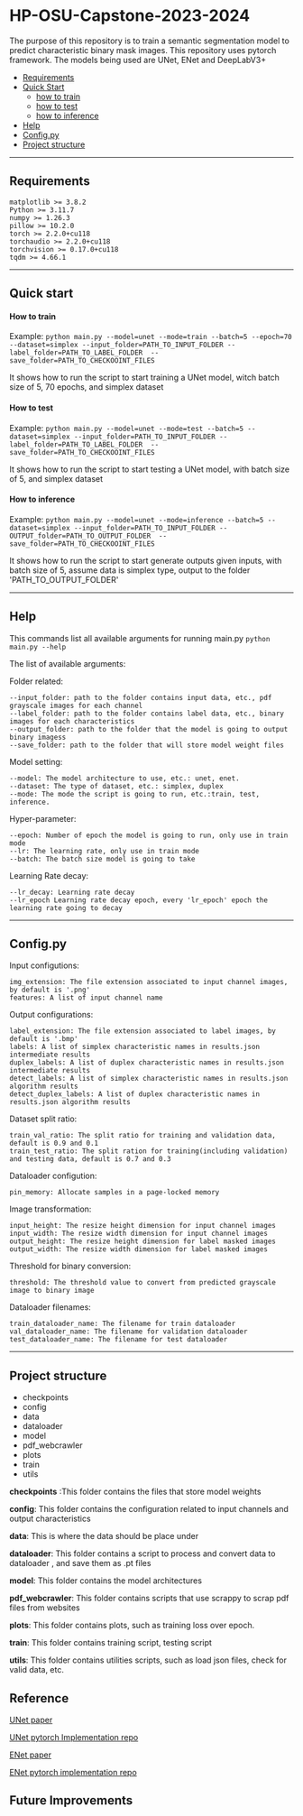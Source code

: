 # HP-OSU-Capstone-2023-2024

The purpose of this repository is to train a semantic segmentation model to predict characteristic binary mask images. This repository uses pytorch framework. The models being used are UNet, ENet and DeepLabV3+

- [Requirements](#requirements)
- [Quick Start](#quick-start)
	- [how to train](#how-to-train)
	- [how to test](#how-to-test)
	- [how to inference](#how-to-inference)
- [Help](#help)
- [Config.py](#configpy)
- [Project structure](#project-structure)
---
## Requirements
```
matplotlib >= 3.8.2
Python >= 3.11.7
numpy >= 1.26.3
pillow >= 10.2.0
torch >= 2.2.0+cu118
torchaudio >= 2.2.0+cu118
torchvision >= 0.17.0+cu118
tqdm >= 4.66.1
```
---
## Quick start

#### How to train
Example:
`python main.py --model=unet --mode=train --batch=5 --epoch=70 --dataset=simplex --input_folder=PATH_TO_INPUT_FOLDER --label_folder=PATH_TO_LABEL_FOLDER  --save_folder=PATH_TO_CHECKOOINT_FILES`

It shows how to run the script to start training a UNet model, witch batch size of 5, 70 epochs, and simplex dataset
#### How to test
Example:
`python main.py --model=unet --mode=test --batch=5 --dataset=simplex --input_folder=PATH_TO_INPUT_FOLDER --label_folder=PATH_TO_LABEL_FOLDER  --save_folder=PATH_TO_CHECKOOINT_FILES`

It shows how to run the script to start testing a UNet model, with batch size of 5, and simplex dataset
#### How to inference
Example:
`python main.py --model=unet --mode=inference --batch=5 --dataset=simplex --input_folder=PATH_TO_INPUT_FOLDER --OUTPUT_folder=PATH_TO_OUTPUT_FOLDER  --save_folder=PATH_TO_CHECKOOINT_FILES`

It shows how to run the script to start generate outputs given inputs, with batch size of 5, assume data is simplex type, output to the folder 'PATH_TO_OUTPUT_FOLDER'

---
## Help
This commands list all available arguments for running main.py
`python main.py --help`

The list of available arguments:

Folder related:
```
--input_folder: path to the folder contains input data, etc., pdf grayscale images for each channel
--label_folder: path to the folder contains label data, etc., binary images	for each characteristics	
--output_folder: path to the folder that the model is going to output binary imagess
--save_folder: path to the folder that will store model weight files
```

Model setting:
```
--model: The model architecture to use, etc.: unet, enet.
--dataset: The type of dataset, etc.: simplex, duplex
--mode: The mode the script is going to run, etc.:train, test, inference.
```
Hyper-parameter:
```
--epoch: Number of epoch the model is going to run, only use in train mode
--lr: The learning rate, only use in train mode
--batch: The batch size model is going to take
```
Learning Rate decay:
```
--lr_decay: Learning rate decay
--lr_epoch Learning rate decay epoch, every 'lr_epoch' epoch the learning rate going to decay 
```

---
## Config.py
Input configutions:
```
img_extension: The file extension associated to input channel images, by default is '.png'
features: A list of input channel name
```

Output configurations:
```
label_extension: The file extension associated to label images, by default is '.bmp'
labels: A list of simplex characteristic names in results.json intermediate results
duplex_labels: A list of duplex characteristic names in results.json intermediate results 
detect_labels: A list of simplex characteristic names in results.json algorithm results
detect_duplex_labels: A list of duplex characteristic names in results.json algorithm results
```

Dataset split ratio:
```
train_val_ratio: The split ratio for training and validation data, default is 0.9 and 0.1 
train_test_ratio: The split ration for training(including validation) and testing data, default is 0.7 and 0.3
```

Dataloader configution:
```
pin_memory: Allocate samples in a page-locked memory 
```

Image transformation:
```
input_height: The resize height dimension for input channel images 
input_width: The resize width dimension for input channel images
output_height: The resize height dimension for label masked images
output_width: The resize width dimension for label masked images
```

Threshold for binary conversion:
```
threshold: The threshold value to convert from predicted grayscale image to binary image
```

Dataloader filenames:
```
train_dataloader_name: The filename for train dataloader
val_dataloader_name: The filename for validation dataloader
test_dataloader_name: The filename for test dataloader
```

---
## Project structure

- checkpoints
- config
- data
- dataloader
- model
- pdf_webcrawler
- plots
- train
- utils

**checkpoints** :This folder contains the files that store model weights

**config**: This folder contains the configuration related to input channels and output characteristics

**data**: This is where the data should be place under

**dataloader**: This folder contains a script to process and convert data to dataloader , and save them as .pt files

**model**: This folder contains the model architectures

**pdf_webcrawler**: This folder contains scripts that use scrappy to scrap pdf files from websites

**plots**: This folder contains plots, such as training loss over epoch.

**train**: This folder contains training script, testing script

**utils**: This folder contains utilities scripts, such as load json files, check for valid data, etc.

## Reference
[UNet paper](https://arxiv.org/pdf/1505.04597.pdf)

[UNet pytorch Implementation repo](https://github.com/milesial/Pytorch-UNet)

[ENet paper](https://arxiv.org/pdf/1606.02147.pdf)

[ENet pytorch implementation repo](https://github.com/davidtvs/PyTorch-ENet)


## Future Improvements
